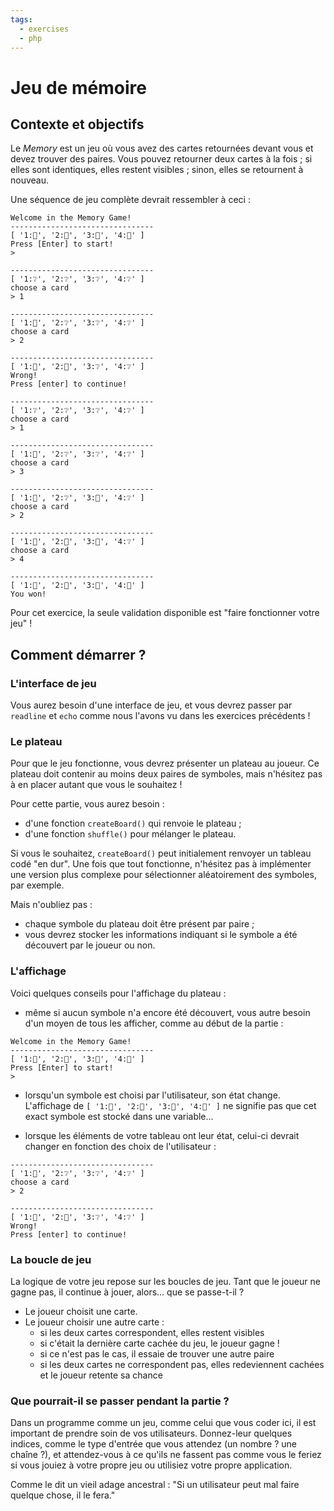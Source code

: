 ```yaml
---
tags:
  - exercises
  - php
---
```


# Jeu de mémoire

## Contexte et objectifs

Le _Memory_ est un jeu où vous avez des cartes retournées devant vous et devez trouver des paires. Vous pouvez retourner deux cartes à la fois ; si elles sont identiques, elles restent visibles ; sinon, elles se retournent à nouveau.

Une séquence de jeu complète devrait ressembler à ceci :

```
Welcome in the Memory Game!
--------------------------------
[ '1:🐰', '2:🎃', '3:🐰', '4:🎃' ]
Press [Enter] to start!
>

--------------------------------
[ '1:❔', '2:❔', '3:❔', '4:❔' ]
choose a card
> 1

--------------------------------
[ '1:🐰', '2:❔', '3:❔', '4:❔' ]
choose a card
> 2

--------------------------------
[ '1:🐰', '2:🎃', '3:❔', '4:❔' ]
Wrong!
Press [enter] to continue!

--------------------------------
[ '1:❔', '2:❔', '3:❔', '4:❔' ]
choose a card
> 1

--------------------------------
[ '1:🐰', '2:❔', '3:❔', '4:❔' ]
choose a card
> 3

--------------------------------
[ '1:🐰', '2:❔', '3:🐰', '4:❔' ]
choose a card
> 2

--------------------------------
[ '1:🐰', '2:🎃', '3:🐰', '4:❔' ]
choose a card
> 4

--------------------------------
[ '1:🐰', '2:🎃', '3:🐰', '4:🎃' ]
You won!
```

Pour cet exercice, la seule validation disponible est "faire fonctionner votre jeu" !

## Comment démarrer ?

### L'interface de jeu

Vous aurez besoin d'une interface de jeu, et vous devrez passer par `readline` et `echo` comme nous l'avons vu dans les exercices précédents !

### Le plateau

Pour que le jeu fonctionne, vous devrez présenter un plateau au joueur. Ce plateau doit contenir au moins deux paires de symboles, mais n'hésitez pas à en placer autant que vous le souhaitez !

Pour cette partie, vous aurez besoin :

- d'une fonction `createBoard()` qui renvoie le plateau ;
- d'une fonction `shuffle()` pour mélanger le plateau.

Si vous le souhaitez, `createBoard()` peut initialement renvoyer un tableau codé "en dur". Une fois que tout fonctionne, n'hésitez pas à implémenter une version plus complexe pour sélectionner aléatoirement des symboles, par exemple.

Mais n'oubliez pas :

- chaque symbole du plateau doit être présent par paire ;
- vous devrez stocker les informations indiquant si le symbole a été découvert par le joueur ou non.

### L'affichage

Voici quelques conseils pour l'affichage du plateau :

- même si aucun symbole n'a encore été découvert, vous autre besoin d'un moyen de tous les afficher, comme au début de la partie :

```
Welcome in the Memory Game!
--------------------------------
[ '1:🐰', '2:🎃', '3:🐰', '4:🎃' ]
Press [Enter] to start!
>
```

- lorsqu'un symbole est choisi par l'utilisateur, son état change. L'affichage de `[ '1:🐰', '2:🎃', '3:🐰', '4:🎃' ]` ne signifie pas que cet exact symbole est stocké dans une variable...

- lorsque les éléments de votre tableau ont leur état, celui-ci devrait changer en fonction des choix de l'utilisateur :

```
--------------------------------
[ '1:🐰', '2:❔', '3:❔', '4:❔' ]
choose a card
> 2

--------------------------------
[ '1:🐰', '2:🎃', '3:❔', '4:❔' ]
Wrong!
Press [enter] to continue!
```

### La boucle de jeu

La logique de votre jeu repose sur les boucles de jeu. Tant que le joueur ne gagne pas, il continue à jouer, alors... que se passe-t-il ?

- Le joueur choisit une carte.
- Le joueur choisir une autre carte :
  - si les deux cartes correspondent, elles restent visibles
  - si c'était la dernière carte cachée du jeu, le joueur gagne !
  - si ce n'est pas le cas, il essaie de trouver une autre paire
  - si les deux cartes ne correspondent pas, elles redeviennent cachées et le joueur retente sa chance

### Que pourrait-il se passer pendant la partie ?

Dans un programme comme un jeu, comme celui que vous coder ici, il est important de prendre soin de vos utilisateurs. Donnez-leur quelques indices, comme le type d'entrée que vous attendez (un nombre ? une chaîne ?), et attendez-vous à ce qu'ils ne fassent pas comme vous le feriez si vous jouiez à votre propre jeu ou utilisiez votre propre application.

Comme le dit un vieil adage ancestral : "Si un utilisateur peut mal faire quelque chose, il le fera."
